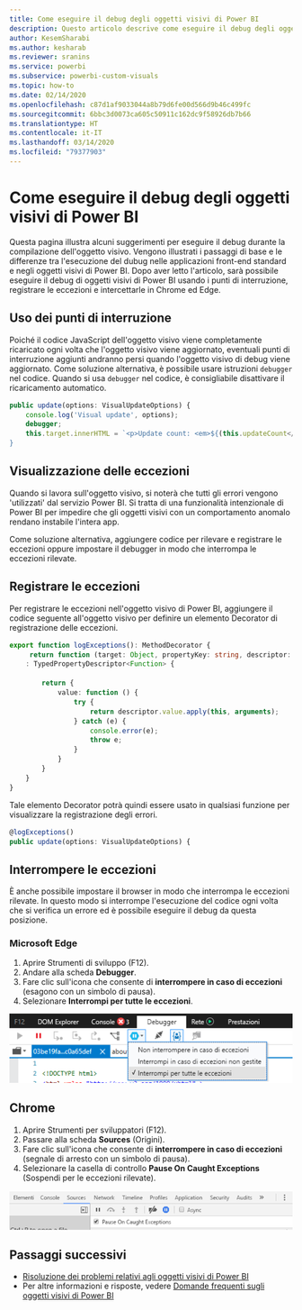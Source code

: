 ```yaml
---
title: Come eseguire il debug degli oggetti visivi di Power BI
description: Questo articolo descrive come eseguire il debug degli oggetti visivi di Power BI.
author: KesemSharabi
ms.author: kesharab
ms.reviewer: sranins
ms.service: powerbi
ms.subservice: powerbi-custom-visuals
ms.topic: how-to
ms.date: 02/14/2020
ms.openlocfilehash: c87d1af9033044a8b79d6fe00d566d9b46c499fc
ms.sourcegitcommit: 6bbc3d0073ca605c50911c162dc9f58926db7b66
ms.translationtype: HT
ms.contentlocale: it-IT
ms.lasthandoff: 03/14/2020
ms.locfileid: "79377903"
---
```

# <a name="how-to-debug-power-bi-visuals"></a>Come eseguire il debug degli oggetti visivi di Power BI

Questa pagina illustra alcuni suggerimenti per eseguire il debug durante la compilazione dell'oggetto visivo. Vengono illustrati i passaggi di base e le differenze tra l'esecuzione del dubug nelle applicazioni front-end standard e negli oggetti visivi di Power BI.
Dopo aver letto l'articolo, sarà possibile eseguire il debug di oggetti visivi di Power BI usando i punti di interruzione, registrare le eccezioni e intercettarle in Chrome ed Edge.

## <a name="using-breakpoints"></a>Uso dei punti di interruzione

Poiché il codice JavaScript dell'oggetto visivo viene completamente ricaricato ogni volta che l'oggetto visivo viene aggiornato, eventuali punti di interruzione aggiunti andranno persi quando l'oggetto visivo di debug viene aggiornato. Come soluzione alternativa, è possibile usare istruzioni `debugger` nel codice. Quando si usa `debugger` nel codice, è consigliabile disattivare il ricaricamento automatico.

```typescript
public update(options: VisualUpdateOptions) {
    console.log('Visual update', options);
    debugger;
    this.target.innerHTML = `<p>Update count: <em>${(this.updateCount</em></p>`;
}
```


## <a name="showing-exceptions"></a>Visualizzazione delle eccezioni

Quando si lavora sull'oggetto visivo, si noterà che tutti gli errori vengono 'utilizzati' dal servizio Power BI. Si tratta di una funzionalità intenzionale di Power BI per impedire che gli oggetti visivi con un comportamento anomalo rendano instabile l'intera app.

Come soluzione alternativa, aggiungere codice per rilevare e registrare le eccezioni oppure impostare il debugger in modo che interrompa le eccezioni rilevate.


## <a name="log-exceptions"></a>Registrare le eccezioni

Per registrare le eccezioni nell'oggetto visivo di Power BI, aggiungere il codice seguente all'oggetto visivo per definire un elemento Decorator di registrazione delle eccezioni.

```typescript
export function logExceptions(): MethodDecorator {
     return function (target: Object, propertyKey: string, descriptor: TypedPropertyDescriptor<Function>)
    : TypedPropertyDescriptor<Function> {
            
        return {
            value: function () {
                try {
                    return descriptor.value.apply(this, arguments);
                } catch (e) {
                    console.error(e);
                    throw e;
                }
            }
        }
    }
}
```
Tale elemento Decorator potrà quindi essere usato in qualsiasi funzione per visualizzare la registrazione degli errori.

```typescript
@logExceptions()
public update(options: VisualUpdateOptions) {
```

## <a name="break-on-exceptions"></a>Interrompere le eccezioni

È anche possibile impostare il browser in modo che interrompa le eccezioni rilevate. In questo modo si interrompe l'esecuzione del codice ogni volta che si verifica un errore ed è possibile eseguire il debug da questa posizione.

### <a name="edge"></a>Microsoft Edge

1. Aprire Strumenti di sviluppo (F12).
2. Andare alla scheda **Debugger**.
3. Fare clic sull'icona che consente di **interrompere in caso di eccezioni** (esagono con un simbolo di pausa).
4. Selezionare **Interrompi per tutte le eccezioni**.

![Campi dei ruoli dei dati](media/visuals-how-to-debug/how-to-debug-edge.png)

## <a name="chrome"></a>Chrome

1. Aprire Strumenti per sviluppatori (F12).
2. Passare alla scheda **Sources** (Origini).
3. Fare clic sull'icona che consente di **interrompere in caso di eccezioni** (segnale di arresto con un simbolo di pausa).
4. Selezionare la casella di controllo **Pause On Caught Exceptions** (Sospendi per le eccezioni rilevate).

![Campi dei ruoli dei dati](media/visuals-how-to-debug/how-to-debug-chrome.png)

## <a name="next-steps"></a>Passaggi successivi
* [Risoluzione dei problemi relativi agli oggetti visivi di Power BI](power-bi-custom-visuals-troubleshoot.md)
* Per altre informazioni e risposte, vedere [Domande frequenti sugli oggetti visivi di Power BI](power-bi-custom-visuals-faq.md#organizational-power-bi-visuals)
